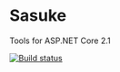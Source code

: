 # Sasuke
Tools for ASP.NET Core 2.1

[![Build status](https://ci.appveyor.com/api/projects/status/mufopc5pdoka2scu?svg=true)](https://ci.appveyor.com/project/Kolahzary/sasuke)

